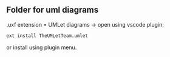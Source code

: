 ## Folder for uml diagrams 

.uxf extension = UMLet diagrams -> open using vscode plugin: 

```bash
ext install TheUMLetTeam.umlet
```

or install using plugin menu.